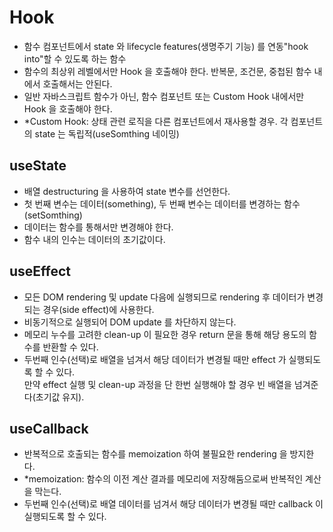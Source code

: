 # Hook

- 함수 컴포넌트에서 state 와 lifecycle features(생명주기 기능) 를 연동"hook into"할 수 있도록 하는 함수
- 함수의 최상위 레벨에서만 Hook 을 호출해야 한다. 반복문, 조건문, 중첩된 함수 내에서 호출해서는 안된다.
- 일반 자바스크립트 함수가 아닌, 함수 컴포넌트 또는 Custom Hook 내에서만 Hook 을 호출해야 한다.
- \*Custom Hook: 상태 관련 로직을 다른 컴포넌트에서 재사용할 경우. 각 컴포넌트의 state 는 독립적(useSomthing 네이밍)

## useState

- 배열 destructuring 을 사용하여 state 변수를 선언한다.
- 첫 번째 변수는 데이터(something), 두 번째 변수는 데이터를 변경하는 함수(setSomthing)
- 데이터는 함수를 통해서만 변경해야 한다.
- 함수 내의 인수는 데이터의 초기값이다.

## useEffect

- 모든 DOM rendering 및 update 다음에 실행되므로 rendering 후 데이터가 변경되는 경우(side effect)에 사용한다.
- 비동기적으로 실행되어 DOM update 를 차단하지 않는다.
- 메모리 누수를 고려한 clean-up 이 필요한 경우 return 문을 통해 해당 용도의 함수를 반환할 수 있다.
- 두번째 인수(선택)로 배열을 넘겨서 해당 데이터가 변경될 때만 effect 가 실행되도록 할 수 있다.  
  만약 effect 실행 및 clean-up 과정을 단 한번 실행해야 할 경우 빈 배열을 넘겨준다(초기값 유지).

## useCallback

- 반복적으로 호출되는 함수를 memoization 하여 불필요한 rendering 을 방지한다.
- \*memoization: 함수의 이전 계산 결과를 메모리에 저장해둠으로써 반복적인 계산을 막는다.
- 두번째 인수(선택)로 배열 데이터를 넘겨서 해당 데이터가 변경될 때만 callback 이 실행되도록 할 수 있다.
